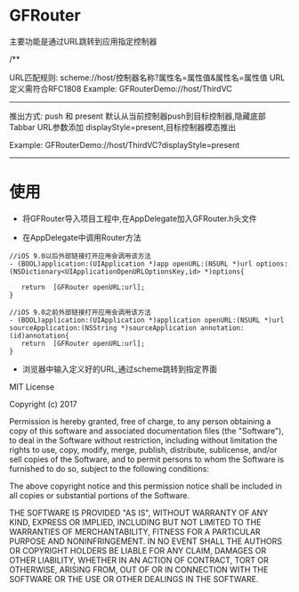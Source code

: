 # GFRouter

主要功能是通过URL跳转到应用指定控制器

/**
 
 URL匹配规则:  scheme://host/控制器名称?属性名=属性值&属性名=属性值
 URL定义需符合RFC1808
 Example:
 GFRouterDemo://host/ThirdVC
 
 ------------------------------------------------------------
 
 推出方式: push 和 present
 默认从当前控制器push到目标控制器,隐藏底部Tabbar
 URL参数添加 displayStyle=present,目标控制器模态推出
 
 Example:
 GFRouterDemo://host/ThirdVC?displayStyle=present
 
 ------------------------------------------------------------
 
 
 # 使用
 - 将GFRouter导入项目工程中,在AppDelegate加入GFRouter.h头文件
 
 - 在AppDelegate中调用Router方法
 
 ```
 //iOS 9.0以后外部链接打开应用会调用该方法
 - (BOOL)application:(UIApplication *)app openURL:(NSURL *)url options:(NSDictionary<UIApplicationOpenURLOptionsKey,id> *)options{
   
    return  [GFRouter openURL:url];
 }
 
 //iOS 9.0之前外部链接打开应用会调用该方法
 - (BOOL)application:(UIApplication *)application openURL:(NSURL *)url sourceApplication:(NSString *)sourceApplication annotation:(id)annotation{
    return  [GFRouter openURL:url];
 }
 ```
 - 浏览器中输入定义好的URL,通过scheme跳转到指定界面
 
 
 MIT License

Copyright (c) 2017 

Permission is hereby granted, free of charge, to any person obtaining a copy
of this software and associated documentation files (the "Software"), to deal
in the Software without restriction, including without limitation the rights
to use, copy, modify, merge, publish, distribute, sublicense, and/or sell
copies of the Software, and to permit persons to whom the Software is
furnished to do so, subject to the following conditions:

The above copyright notice and this permission notice shall be included in all
copies or substantial portions of the Software.

THE SOFTWARE IS PROVIDED "AS IS", WITHOUT WARRANTY OF ANY KIND, EXPRESS OR
IMPLIED, INCLUDING BUT NOT LIMITED TO THE WARRANTIES OF MERCHANTABILITY,
FITNESS FOR A PARTICULAR PURPOSE AND NONINFRINGEMENT. IN NO EVENT SHALL THE
AUTHORS OR COPYRIGHT HOLDERS BE LIABLE FOR ANY CLAIM, DAMAGES OR OTHER
LIABILITY, WHETHER IN AN ACTION OF CONTRACT, TORT OR OTHERWISE, ARISING FROM,
OUT OF OR IN CONNECTION WITH THE SOFTWARE OR THE USE OR OTHER DEALINGS IN THE
SOFTWARE.

